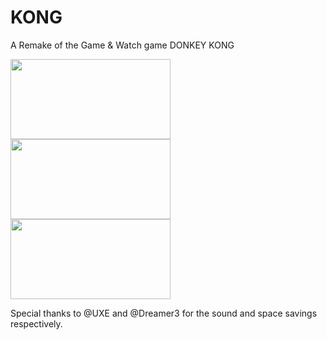 # KONG
A Remake of the Game &amp; Watch game DONKEY KONG

<img src="/assets/NewKong_TitleScreen copy.png" data-canonical-src="/assets/NewKong_TitleScreen copy.png" width="256" height="128" /> <img src="/assets/KongScreen1.png" data-canonical-src="/assets/KongScreen1.png" width="256" height="128" /> <img src="/assets/KongScreen2.png" data-canonical-src="/assets/KongScreen2.png" width="256" height="128" />

Special thanks to @UXE and @Dreamer3 for the sound and space savings respectively.

